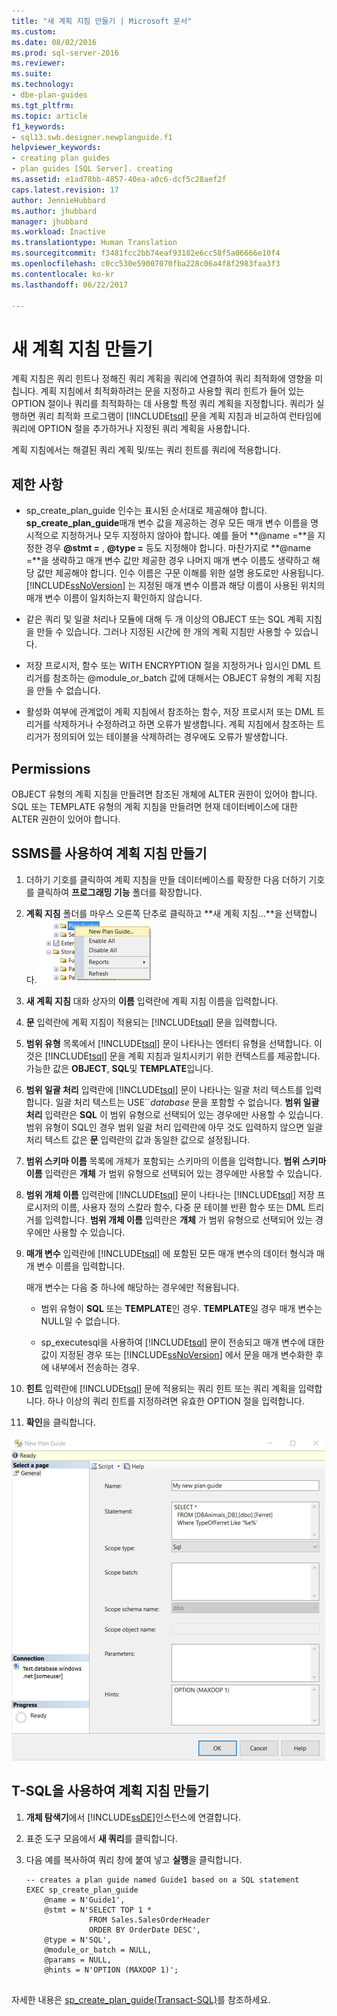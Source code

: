 ```yaml
---
title: "새 계획 지침 만들기 | Microsoft 문서"
ms.custom: 
ms.date: 08/02/2016
ms.prod: sql-server-2016
ms.reviewer: 
ms.suite: 
ms.technology:
- dbe-plan-guides
ms.tgt_pltfrm: 
ms.topic: article
f1_keywords:
- sql13.swb.designer.newplanguide.f1
helpviewer_keywords:
- creating plan guides
- plan guides [SQL Server]. creating
ms.assetid: e1ad78bb-4857-40ea-a0c6-dcf5c28aef2f
caps.latest.revision: 17
author: JennieHubbard
ms.author: jhubbard
manager: jhubbard
ms.workload: Inactive
ms.translationtype: Human Translation
ms.sourcegitcommit: f3481fcc2bb74eaf93182e6cc58f5a06666e10f4
ms.openlocfilehash: c0cc530e59007070fba228c06a4f8f2983faa3f3
ms.contentlocale: ko-kr
ms.lasthandoff: 06/22/2017

---
```

# <a name="create-a-new-plan-guide"></a>새 계획 지침 만들기
계획 지침은 쿼리 힌트나 정해진 쿼리 계획을 쿼리에 연결하여 쿼리 최적화에 영향을 미칩니다. 계획 지침에서 최적화하려는 문을 지정하고 사용할 쿼리 힌트가 들어 있는 OPTION 절이나 쿼리를 최적화하는 데 사용할 특정 쿼리 계획을 지정합니다. 쿼리가 실행하면 쿼리 최적화 프로그램이 [!INCLUDE[tsql](../../includes/tsql-md.md)] 문을 계획 지침과 비교하여 런타임에 쿼리에 OPTION 절을 추가하거나 지정된 쿼리 계획을 사용합니다.  

계획 지침에서는 해결된 쿼리 계획 및/또는 쿼리 힌트를 쿼리에 적용합니다.
  
##  <a name="Restrictions"></a> 제한 사항  
  
-   sp_create_plan_guide 인수는 표시된 순서대로 제공해야 합니다. **sp_create_plan_guide**매개 변수 값을 제공하는 경우 모든 매개 변수 이름을 명시적으로 지정하거나 모두 지정하지 않아야 합니다. 예를 들어 **@name =**을 지정한 경우 **@stmt =** , **@type =** 등도 지정해야 합니다. 마찬가지로 **@name =**을 생략하고 매개 변수 값만 제공한 경우 나머지 매개 변수 이름도 생략하고 해당 값만 제공해야 합니다. 인수 이름은 구문 이해를 위한 설명 용도로만 사용됩니다. [!INCLUDE[ssNoVersion](../../includes/ssnoversion-md.md)] 는 지정된 매개 변수 이름과 해당 이름이 사용된 위치의 매개 변수 이름이 일치하는지 확인하지 않습니다.  
  
-   같은 쿼리 및 일괄 처리나 모듈에 대해 두 개 이상의 OBJECT 또는 SQL 계획 지침을 만들 수 있습니다. 그러나 지정된 시간에 한 개의 계획 지침만 사용할 수 있습니다.  
  
-   저장 프로시저, 함수 또는 WITH ENCRYPTION 절을 지정하거나 임시인 DML 트리거를 참조하는 @module_or_batch 값에 대해서는 OBJECT 유형의 계획 지침을 만들 수 없습니다.  
  
-   활성화 여부에 관계없이 계획 지침에서 참조하는 함수, 저장 프로시저 또는 DML 트리거를 삭제하거나 수정하려고 하면 오류가 발생합니다. 계획 지침에서 참조하는 트리거가 정의되어 있는 테이블을 삭제하려는 경우에도 오류가 발생합니다.  
 
  
##  <a name="Permissions"></a> Permissions  
 OBJECT 유형의 계획 지침을 만들려면 참조된 개체에 ALTER 권한이 있어야 합니다. SQL 또는 TEMPLATE 유형의 계획 지침을 만들려면 현재 데이터베이스에 대한 ALTER 권한이 있어야 합니다.  
  
##  <a name="SSMSProcedure"></a> SSMS를 사용하여 계획 지침 만들기  

 
1.  더하기 기호를 클릭하여 계획 지침을 만들 데이터베이스를 확장한 다음 더하기 기호를 클릭하여 **프로그래밍 기능** 폴더를 확장합니다.  
  
2.  **계획 지침** 폴더를 마우스 오른쪽 단추로 클릭하고 **새 계획 지침...**을 선택합니다.
![select_plan_guide](../../relational-databases/performance/media/select-plan-guide.png)
  
3.  **새 계획 지침** 대화 상자의 **이름** 입력란에 계획 지침 이름을 입력합니다.  
  
4.  **문** 입력란에 계획 지침이 적용되는 [!INCLUDE[tsql](../../includes/tsql-md.md)] 문을 입력합니다.  
  
5.  **범위 유형** 목록에서 [!INCLUDE[tsql](../../includes/tsql-md.md)] 문이 나타나는 엔터티 유형을 선택합니다. 이것은 [!INCLUDE[tsql](../../includes/tsql-md.md)] 문을 계획 지침과 일치시키기 위한 컨텍스트를 제공합니다. 가능한 값은 **OBJECT**, **SQL**및 **TEMPLATE**입니다.  
  
6.  **범위 일괄 처리** 입력란에 [!INCLUDE[tsql](../../includes/tsql-md.md)] 문이 나타나는 일괄 처리 텍스트를 입력합니다. 일괄 처리 텍스트는 USE``*database* 문을 포함할 수 없습니다. **범위 일괄 처리** 입력란은 **SQL** 이 범위 유형으로 선택되어 있는 경우에만 사용할 수 있습니다. 범위 유형이 SQL인 경우 범위 일괄 처리 입력란에 아무 것도 입력하지 않으면 일괄 처리 텍스트 값은 **문** 입력란의 값과 동일한 값으로 설정됩니다.  
  
7.  **범위 스키마 이름** 목록에 개체가 포함되는 스키마의 이름을 입력합니다. **범위 스키마 이름** 입력란은 **개체** 가 범위 유형으로 선택되어 있는 경우에만 사용할 수 있습니다.  
  
8.  **범위 개체 이름** 입력란에 [!INCLUDE[tsql](../../includes/tsql-md.md)] 문이 나타나는 [!INCLUDE[tsql](../../includes/tsql-md.md)] 저장 프로시저의 이름, 사용자 정의 스칼라 함수, 다중 문 테이블 반환 함수 또는 DML 트리거를 입력합니다. **범위 개체 이름** 입력란은 **개체** 가 범위 유형으로 선택되어 있는 경우에만 사용할 수 있습니다.  
  
9. **매개 변수** 입력란에 [!INCLUDE[tsql](../../includes/tsql-md.md)] 에 포함된 모든 매개 변수의 데이터 형식과 매개 변수 이름을 입력합니다.  
  
     매개 변수는 다음 중 하나에 해당하는 경우에만 적용됩니다.  
  
    -   범위 유형이 **SQL** 또는 **TEMPLATE**인 경우. **TEMPLATE**일 경우 매개 변수는 NULL일 수 없습니다.  
  
    -   sp_executesql을 사용하여 [!INCLUDE[tsql](../../includes/tsql-md.md)] 문이 전송되고 매개 변수에 대한 값이 지정된 경우 또는 [!INCLUDE[ssNoVersion](../../includes/ssnoversion-md.md)] 에서 문을 매개 변수화한 후에 내부에서 전송하는 경우.  
  
10. **힌트** 입력란에 [!INCLUDE[tsql](../../includes/tsql-md.md)] 문에 적용되는 쿼리 힌트 또는 쿼리 계획을 입력합니다. 하나 이상의 쿼리 힌트를 지정하려면 유효한 OPTION 절을 입력합니다.  
  
11. **확인**을 클릭합니다.  

![plan_guide](../../relational-databases/performance/media/plan-guide.png)  

  
##  <a name="TsqlProcedure"></a> T-SQL을 사용하여 계획 지침 만들기  
  
1.  **개체 탐색기**에서 [!INCLUDE[ssDE](../../includes/ssde-md.md)]인스턴스에 연결합니다.  
  
2.  표준 도구 모음에서 **새 쿼리**를 클릭합니다.  
  
3.  다음 예를 복사하여 쿼리 창에 붙여 넣고 **실행**을 클릭합니다.  
  
    ```  
    -- creates a plan guide named Guide1 based on a SQL statement  
    EXEC sp_create_plan_guide   
        @name = N'Guide1',   
        @stmt = N'SELECT TOP 1 *   
                  FROM Sales.SalesOrderHeader   
                  ORDER BY OrderDate DESC',   
        @type = N'SQL',  
        @module_or_batch = NULL,   
        @params = NULL,   
        @hints = N'OPTION (MAXDOP 1)';  
  
    ```  
  
 자세한 내용은 [sp_create_plan_guide&#40;Transact-SQL&#41;](../../relational-databases/system-stored-procedures/sp-create-plan-guide-transact-sql.md)를 참조하세요.  
  
  

